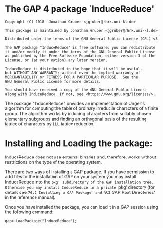 


The GAP 4 package `InduceReduce'
================================

    Copyright (C) 2018  Jonathan Gruber <jgruber@rhrk.uni-kl.de>

    This package is maintained by Jonathan Gruber <jgruber@rhrk.uni-kl.de>

    Distributed under the terms of the GNU General Public License (GPL) v3

    The GAP package "InduceReduce" is free software: you can redistribute
    it and/or modify it under the terms of the GNU General Public License
    as published by the Free Software Foundation, either version 3 of the
    License, or (at your option) any later version.

    InduceReduce is distributed in the hope that it will be useful,
    but WITHOUT ANY WARRANTY; without even the implied warranty of
    MERCHANTABILITY or FITNESS FOR A PARTICULAR PURPOSE.  See the
    GNU General Public License for more details.

    You should have received a copy of the GNU General Public License
    along with InduceReduce. If not, see <https://www.gnu.org/licenses/>.


The package "InduceReduce" provides an implementation of Unger's algorithm for computing the table of ordinary irreducile characters of a finite group. The algorithm works by inducing characters from suitably chosen elementary subgroups and finding an orthogonal basis of the resulting lattice of characters by LLL lattice reduction.


Installing and Loading the package:
===================================

InduceReduce does not use external binaries and, therefore, works without
restrictions on the type of the operating system.

There are two ways of installing a GAP package. If you have permission to add
files to the installation of GAP on your system you may install InduceReduce into
the `pkg' subdirectory of the GAP installation tree. Otherwise you may install
InduceReduce in a private `pkg' directory (for details see `76.1 Installing a GAP Package' and `9.2 GAP Root Directories' in the reference manual).

Once you have installed the package, you can load it in a GAP session using the following command:

    gap> LoadPackage("InduceReduce");


